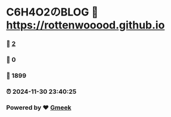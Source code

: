 # C6H4O2のBLOG :link: https://rottenwooood.github.io 
### :page_facing_up: [2](https://rottenwooood.github.io/tag.html) 
### :speech_balloon: 0 
### :hibiscus: 1899 
### :alarm_clock: 2024-11-30 23:40:25 
### Powered by :heart: [Gmeek](https://github.com/Meekdai/Gmeek)
